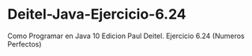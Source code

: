 # Deitel-Java-Ejercicio-6.24
Como Programar en Java 10 Edicion Paul Deitel. Ejercicio 6.24 (Numeros Perfectos)
